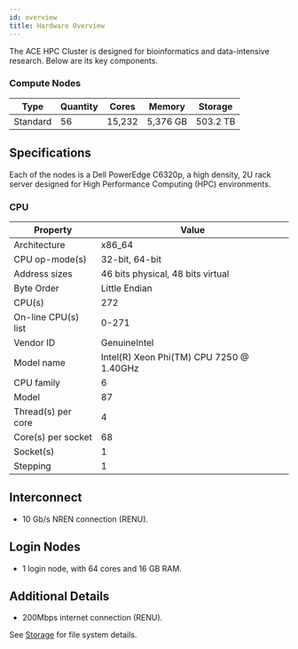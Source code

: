 ```yaml
---
id: overview
title: Hardware Overview
---
```


The ACE HPC Cluster is designed for bioinformatics and data-intensive research. Below are its key components.

### Compute Nodes
| Type         | Quantity | Cores    | Memory    | Storage       |
|--------------|----------|----------|-----------|---------------|
| Standard     | 56       | 15,232   |  5,376 GB |  503.2 TB     |

## Specifications
Each of the nodes is a Dell PowerEdge C6320p, a high density, 2U rack server designed for High Performance Computing (HPC) environments.

### CPU

| Property                | Value                                 |
|-------------------------|----------------------------------------|
| Architecture            | x86_64                                 |
| CPU op-mode(s)          | 32-bit, 64-bit                         |
| Address sizes           | 46 bits physical, 48 bits virtual     |
| Byte Order              | Little Endian                         |
| CPU(s)                  | 272                                    |
| On-line CPU(s) list     | 0-271                                  |
| Vendor ID               | GenuineIntel                          |
| Model name              | Intel(R) Xeon Phi(TM) CPU 7250 @ 1.40GHz |
| CPU family              | 6                                     |
| Model                   | 87                                    |
| Thread(s) per core      | 4                                     |
| Core(s) per socket      | 68                                     |
| Socket(s)               | 1                                     |
| Stepping                | 1                                     |

## Interconnect
- 10 Gb/s NREN connection (RENU).

## Login Nodes
- 1 login node, with 64 cores and 16 GB RAM.

## Additional Details
- 200Mbps internet connection (RENU).

See [Storage](storage) for file system details.